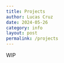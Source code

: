```yaml
---
title: Projects
author: Lucas Cruz
date: 2024-05-26
category: info
layout: post
permalink: /projects
---
```


WIP